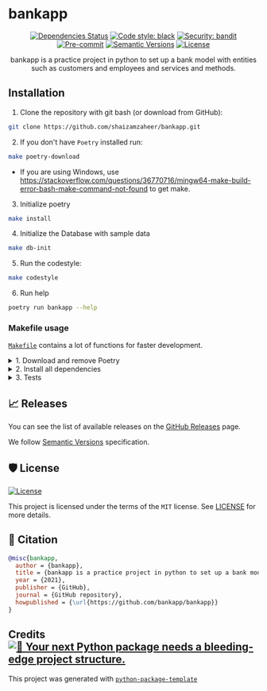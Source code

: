 # bankapp

<div align="center">

[![Dependencies Status](https://img.shields.io/badge/dependencies-up%20to%20date-brightgreen.svg)](https://github.com/bankapp/bankapp/pulls?utf8=%E2%9C%93&q=is%3Apr%20author%3Aapp%2Fdependabot)
[![Code style: black](https://img.shields.io/badge/code%20style-black-000000.svg)](https://github.com/psf/black)
[![Security: bandit](https://img.shields.io/badge/security-bandit-green.svg)](https://github.com/PyCQA/bandit)
[![Pre-commit](https://img.shields.io/badge/pre--commit-enabled-brightgreen?logo=pre-commit&logoColor=white)](https://github.com/bankapp/bankapp/blob/master/.pre-commit-config.yaml)
[![Semantic Versions](https://img.shields.io/badge/%20%20%F0%9F%93%A6%F0%9F%9A%80-semantic--versions-e10079.svg)](https://github.com/bankapp/bankapp/releases)
[![License](https://img.shields.io/badge/license-MIT-green)](./LICENSE)

bankapp is a practice project in python to set up a bank model with entities such as customers and employees and services and methods.

</div>

## Installation


1. Clone the repository with git bash (or download from GitHub):

```bash
git clone https://github.com/shaizamzaheer/bankapp.git
```

2. If you don't have `Poetry` installed run:

```bash
make poetry-download
```

- If you are using Windows, use <https://stackoverflow.com/questions/36770716/mingw64-make-build-error-bash-make-command-not-found> to get make.

<p>

3. Initialize poetry 

```bash
make install
```

4. Initialize the Database with sample data

```bash
make db-init
```

5. Run the codestyle:

```bash
make codestyle
```

6.  Run help

```bash
poetry run bankapp --help
```

### Makefile usage

[`Makefile`](https://github.com/bankapp/bankapp/blob/master/Makefile) contains a lot of functions for faster development.

<details>
<summary>1. Download and remove Poetry</summary>
<p>

To download and install Poetry run:

```bash
make poetry-download
```

To uninstall

```bash
make poetry-remove
```

</p>
</details>

<details>
<summary>2. Install all dependencies </summary>
<p>

Install requirements:

```bash
make install
```

</p>
</details>

<details>
<summary>3. Tests </summary>
<p>

Run `pytest`

```bash
make test
```

</p>
</details>

## 📈 Releases

You can see the list of available releases on the [GitHub Releases](https://github.com/bankapp/bankapp/releases) page.

We follow [Semantic Versions](https://semver.org/) specification.

## 🛡 License

[![License](https://img.shields.io/badge/license-MIT-green)](./LICENSE)

This project is licensed under the terms of the `MIT` license. See [LICENSE](https://github.com/bankapp/bankapp/blob/master/LICENSE) for more details.

## 📃 Citation

```bibtex
@misc{bankapp,
  author = {bankapp},
  title = {bankapp is a practice project in python to set up a bank model with entities such as customers and employees and services and methods.},
  year = {2021},
  publisher = {GitHub},
  journal = {GitHub repository},
  howpublished = {\url{https://github.com/bankapp/bankapp}}
}
```

## Credits [![🚀 Your next Python package needs a bleeding-edge project structure.](https://img.shields.io/badge/python--package--template-%F0%9F%9A%80-brightgreen)](https://github.com/TezRomacH/python-package-template)

This project was generated with [`python-package-template`](https://github.com/TezRomacH/python-package-template)
